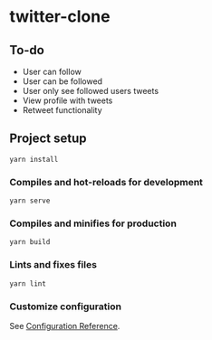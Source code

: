 # twitter-clone

## To-do
- User can follow
- User can be followed
- User only see followed users tweets
- View profile with tweets
- Retweet functionality

## Project setup
```
yarn install
```

### Compiles and hot-reloads for development
```
yarn serve
```

### Compiles and minifies for production
```
yarn build
```

### Lints and fixes files
```
yarn lint
```

### Customize configuration
See [Configuration Reference](https://cli.vuejs.org/config/).
